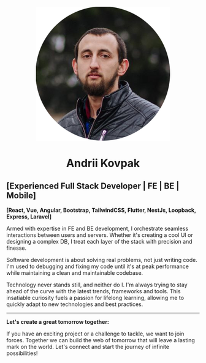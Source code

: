 <p align="center">
  <img src="./logo.png" alt="Logo"/>
</p>

# <center>Andrii Kovpak</center>

## [Experienced Full Stack Developer | FE | BE | Mobile]

**[React, Vue, Angular, Bootstrap, TailwindCSS, Flutter, NestJs, Loopback, Express, Laravel]**

Armed with expertise in FE and BE development, I orchestrate seamless interactions between users and servers. Whether it's creating a cool UI or designing a complex DB, I treat each layer of the stack with precision and finesse.

Software development is about solving real problems, not just writing code. I'm used to debugging and fixing my code until it's at peak performance while maintaining a clean and maintainable codebase.

Technology never stands still, and neither do I. I'm always trying to stay ahead of the curve with the latest trends, frameworks and tools. This insatiable curiosity fuels a passion for lifelong learning, allowing me to quickly adapt to new technologies and best practices.

---

**Let's create a great tomorrow together:**

If you have an exciting project or a challenge to tackle, we want to join forces. Together we can build the web of tomorrow that will leave a lasting mark on the world. Let's connect and start the journey of infinite possibilities!
